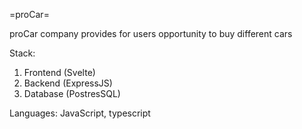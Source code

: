 =proCar=

proCar company provides for users opportunity to buy different cars



Stack:
1) Frontend (Svelte)
2) Backend (ExpressJS)
3) Database (PostresSQL)

Languages: JavaScript, typescript


